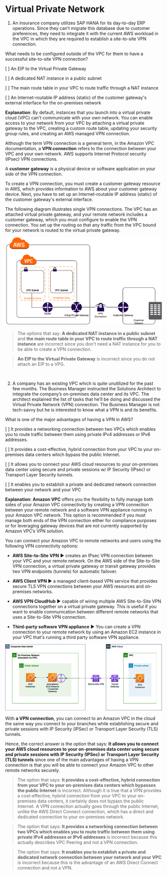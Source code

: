 # Virtual Private Network

1. An insurance company utilizes SAP HANA for its day-to-day ERP operations. Since they can’t migrate this database due to customer preferences, they need to integrate it with the current AWS workload in the VPC in which they are required to establish a site-to-site VPN connection.

What needs to be configured outside of the VPC for them to have a successful site-to-site VPN connection?

[ ] An EIP to the Virtual Private Gateway

[ ] A dedicated NAT instance in a public subnet

[ ] The main route table in your VPC to route traffic through a NAT instance

[ ] An Internet-routable IP address (static) of the customer gateway's external interface for the on-premises network

**Explanation**: By default, instances that you launch into a virtual private cloud (VPC) can't communicate with your own network. You can enable access to your network from your VPC by attaching a virtual private gateway to the VPC, creating a custom route table, updating your security group rules, and creating an AWS managed VPN connection.

Although the term VPN connection is a general term, in the Amazon VPC documentation, a **VPN connection** refers to the connection between your VPC and your own network. AWS supports Internet Protocol security (IPsec) VPN connections.

A **customer gateway** is a physical device or software application on your side of the VPN connection.

To create a VPN connection, you must create a customer gateway resource in AWS, which provides information to AWS about your customer gateway device. Next, you have to set up an Internet-routable IP address (static) of the customer gateway's external interface.

The following diagram illustrates single VPN connections. The VPC has an attached virtual private gateway, and your remote network includes a customer gateway, which you must configure to enable the VPN connection. You set up the routing so that any traffic from the VPC bound for your network is routed to the virtual private gateway.

![Fig. 1 VPN Architecture Requirements](../../../img/virtual-private-cloud/virtual-private-network/fig01.png)

> The options that say: **A dedicated NAT instance in a public subnet** and **the main route table in your VPC to route traffic through a NAT instance** are incorrect since you don't need a NAT instance for you to be able to create a VPN connection.

> **An EIP to the Virtual Private Gateway** is incorrect since you do not attach an EIP to a VPG.

<br />

2. A company has an existing VPC which is quite unutilized for the past few months. The Business Manager instructed the Solutions Architect to integrate the company’s on-premises data center and its VPC. The architect explained the list of tasks that he’ll be doing and discussed the Virtual Private Network (VPN) connection. The Business Manager is not tech-savvy but he is interested to know what a VPN is and its benefits.

What is one of the major advantages of having a VPN in AWS?

[ ] It provides a networking connection between two VPCs which enables you to route traffic between them using private IPv4 addresses or IPv6 addresses.

[ ] It provides a cost-effective, hybrid connection from your VPC to your on-premises data centers which bypass the public Internet.

[ ] It allows you to connect your AWS cloud resources to your on-premises data center using secure and private sessions w/ IP Security (IPsec) or Transport Layer Security tunnels.

[ ] It enables you to establish a private and dedicated network connection between your network and your VPC

**Explanation**: **Amazon VPC** offers you the flexibility to fully manage both sides of your Amazon VPC connectivity by creating a VPN connection between your remote network and a software VPN appliance running in your Amazon VPC network. This option is recommended if you must manage both ends of the VPN connection either for compliance purposes or for leveraging gateway devices that are not currently supported by Amazon VPC’s VPN solution.

You can connect your Amazon VPC to remote networks and users using the following VPN connectivity options:

  * **AWS Site-to-Site VPN** ▶︎ creates an IPsec VPN connection between your VPC and your remote network. On the AWS side of the Site-to-Site VPN connection, a virtual private gateway or transit gateway provides two VPN endpoints (tunnels) for automatic failover.

  * **AWS Client VPN** ▶︎ a managed client-based VPN service that provides secure TLS VPN connections between your AWS resources and on-premises networks.

  * **AWS VPN CloudHub** ▶︎ capable of wiring multiple AWS Site-to-Site VPN connections together on a virtual private gateway. This is useful if you want to enable communication between different remote networks that uses a Site-to-Site VPN connection.

  * **Third-party software VPN appliance** ▶︎ You can create a VPN connection to your remote network by using an Amazon EC2 instance in your VPC that's running a third party software VPN appliance.

![Fig. 1 Site-to-Site VPN](../../../img/virtual-private-cloud/virtual-private-network/fig02.png)

With **a VPN connection**, you can connect to an Amazon VPC in the cloud the same way you connect to your branches while establishing secure and private sessions with IP Security (IPSec) or Transport Layer Security (TLS) tunnels.

Hence, the correct answer is the option that says: **It allows you to connect your AWS cloud resources to your on-premises data center using secure and private sessions with IP Security (IPSec) or Transport Layer Security (TLS) tunnels** since one of the main advantages of having a VPN connection is that you will be able to connect your Amazon VPC to other remote networks securely.

> The option that says: **It provides a cost-effective, hybrid connection from your VPC to your on-premises data centers which bypasses the public Internet** is incorrect. Although it is true that a VPN provides a cost-effective, hybrid connection from your VPC to your on-premises data centers, it certainly does not bypass the public Internet. A VPN connection actually goes through the public Internet, unlike the AWS Direct Connect connection, which has a direct and dedicated connection to your on-premises network.

> The option that says: **It provides a networking connection between two VPCs which enables you to route traffic between them using private IPv4 addresses or IPv6 addresses** is incorrect because this actually describes VPC Peering and not a VPN connection.

> The option that says: **It enables you to establish a private and dedicated network connection between your network and your VPC** is incorrect because this is the advantage of an AWS Direct Connect connection and not a VPN.

<br />
